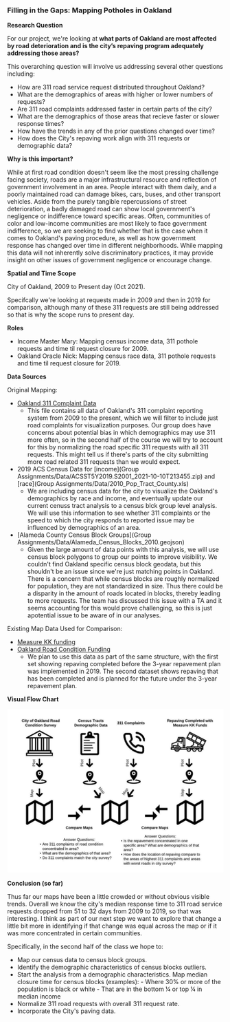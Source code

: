 ### Filling in the Gaps: Mapping Potholes in Oakland

**Research Question**

For our project, we're looking at **what parts of Oakland are most affected by road deterioration and is the city’s repaving program adequately addressing those areas?**

This overarching question will involve us addressing several other questions including: 

- How are 311 road service request distributed throughout Oakland?
- What are the demographics of areas with higher or lower numbers of requests? 
- Are 311 road complaints addressed faster in certain parts of the city?
- What are the demographics of those areas that recieve faster or slower response times? 
- How have the trends in any of the prior questions changed over time? 
- How does the City's repaving work align with 311 requests or demographic data? 

**Why is this important?**

While at first road condition doesn't seem like the most pressing challenge facing society, roads are a major infrastructural resource and reflection of government involvement in an area. People interact with them daily, and a poorly maintained road can damage bikes, cars, buses, and other transport vehicles. Aside from the purely tangible repercussions of street deterioration, a badly damaged road can show local government's negligence or indifference toward specific areas. Often, communities of color and low-income communities are most likely to face government indifference, so we are seeking to find whether that is the case when it comes to Oakland's paving procedure, as well as how government response has changed over time in different neighborhoods. While mapping this data will not inherently solve discriminatory practices, it may provide insight on other issues of government negligence or encourage change.

**Spatial and Time Scope**

City of Oakland, 2009 to Present day (Oct 2021). 

Specifcally we're looking at requests made in 2009 and then in 2019 for comparison, although many of these 311 requests are still being addressed so that is why the scope runs to present day. 

**Roles**

- Income Master Mary: Mapping census income data, 311 pothole requests and time til request closure for 2009.
- Oakland Oracle Nick: Mapping census race data, 311 pothole requests and time til request closure for 2019.

**Data Sources**

Original Mapping:
- [Oakland 311 Complaint Data](https://data.oaklandca.gov/Infrastructure/Service-requests-received-by-the-Oakland-Call-Cent/quth-gb8e)
    * This file contains all data of Oakland's 311 complaint reporting system from 2009 to the present, which we will filter to include just road complaints for visualization purposes. Our group does have concerns about potential bias in which demographics may use 311 more often, so in the second half of the course we will try to account for this by normalizing the road specific 311 requests with all 311 requests. This might tell us if there's parts of the city submitting more road related 311 requests than we would expect. 
- 2019 ACS Census Data for [income](Group Assignments/Data/ACSST5Y2019.S2001_2021-10-10T213455.zip) and [race](Group Assignments/Data/2010_Pop_Tract_County.xls)
   * We are including census data for the city to visualize the Oakland's demographics by race and income, and eventually update our current cenuss tract analysis to a census blck group level analysis. We will use this information to see whether 311 complaints or the speed to which the city responds to reported issue may be influenced by demographics of an area.
- [Alameda County Census Block Groups](Group Assignments/Data/Alameda_Census_Blocks_2010.geojson) 
   * Given the large amount of data points with this analysis, we will use census block polygons to group our points to improve visibility. We couldn't find Oakland specific census block geodata, but this shouldn't be an issue since we're just matching points in Oakland. There is a concern that while census blocks are roughly normalized for population, they are not standardized in size. Thus there could be a disparity in the amount of roads located in blocks, thereby leading to more requests. The team has discussed this issue with a TA and it seems accounting for this would prove challenging, so this is just apotential issue to be aware of in our analyses. 

Existing Map Data Used for Comparison:
- [Measure KK funding](https://oakgis.maps.arcgis.com/apps/webappviewer/index.html?id=dbd0e3cbe71b4fa1abbaa33ab1b00deb)
- [Oakland Road Condition Funding](https://oakgis.maps.arcgis.com/apps/webappviewer/index.html?id=d56c2b6ae597493b813be96015ae73b3)
   * We plan to use this data as part of the same structure, with the first set showing repaving completed before the 3-year repavement plan was implemented in 2019. The second dataset shows repaving that has been completed and is planned for the future under the 3-year repavement plan.

**Visual Flow Chart**

 <img src="https://github.com/maryalicewilliams/Nick_MaryAlice_Potholes/blob/main/Group%20Assignments/Images/Data%20Flow%20Chart.jpeg" width="700">


**Conclusion (so far)**

Thus far our maps have been a little crowded or without obvious visible trends. Overall we know the city's median response time to 311 road service requests dropped from 51 to 32 days from 2009 to 2019, so that was interesting. I think as part of our next step we want to explore that change a little bit more in identifying if that change was equal across the map or if it was more concentrated in certain communities. 

Specifically, in the second half of the class we hope to: 

- Map our census data to census block groups. 
- Identify the demographic characteristics of census blocks outliers.
- Start the analysis from a demographic characteristics. Map median closure time for census blocks (examples):
      - Where 30% or more of the population is black or white
      - That are in the bottom ¼ or top ¼ in median income 
- Normalize 311 road requests with overall 311 request rate. 
- Incorporate the City's paving data. 

